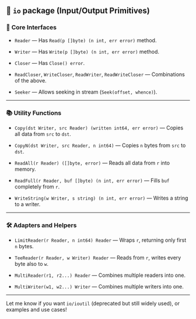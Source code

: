 
## 🔄 `io` package (Input/Output Primitives)

### 🔑 **Core Interfaces**

- `Reader` — Has `Read(p []byte) (n int, err error)` method.
    
- `Writer` — Has `Write(p []byte) (n int, err error)` method.
    
- `Closer` — Has `Close() error`.
    
- `ReadCloser`, `WriteCloser`, `ReadWriter`, `ReadWriteCloser` — Combinations of the above.
    
- `Seeker` — Allows seeking in stream (`Seek(offset, whence)`).
    

---

### 📚 **Utility Functions**

- `Copy(dst Writer, src Reader) (written int64, err error)` — Copies all data from `src` to `dst`.
    
- `CopyN(dst Writer, src Reader, n int64)` — Copies `n` bytes from `src` to `dst`.
    
- `ReadAll(r Reader) ([]byte, error)` — Reads all data from `r` into memory.
    
- `ReadFull(r Reader, buf []byte) (n int, err error)` — Fills `buf` completely from `r`.
    
- `WriteString(w Writer, s string) (n int, err error)` — Writes a string to a writer.
    

---

### 🛠️ **Adapters and Helpers**

- `LimitReader(r Reader, n int64) Reader` — Wraps `r`, returning only first `n` bytes.
    
- `TeeReader(r Reader, w Writer) Reader` — Reads from `r`, writes every byte also to `w`.
    
- `MultiReader(r1, r2...) Reader` — Combines multiple readers into one.
    
- `MultiWriter(w1, w2...) Writer` — Combines multiple writers into one.
    

---

Let me know if you want `io/ioutil` (deprecated but still widely used), or examples and use cases!